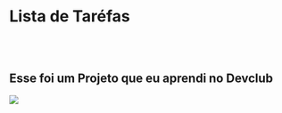 <h1> Lista de Taréfas </h1>
<br>
<br>
<h2> Esse  foi um Projeto que eu aprendi no Devclub </h2>
<img src="![image](https://github.com/user-attachments/assets/0d336c89-290e-41f9-a13a-ea75de14f4be)"/>
